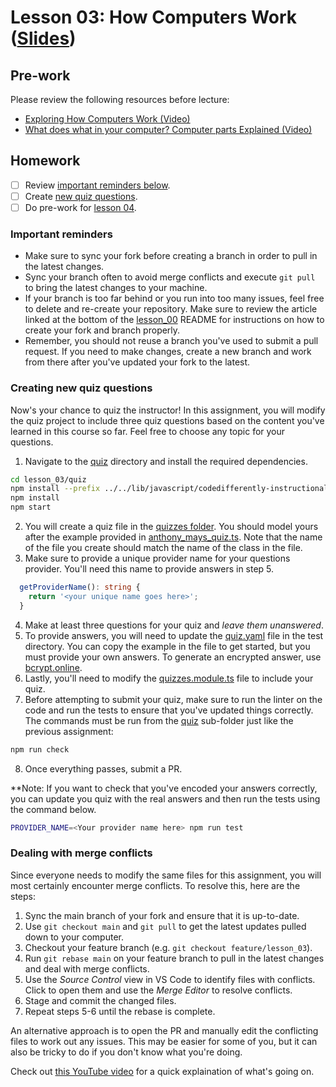 # Lesson 03: How Computers Work ([Slides](https://codedifferently.github.io/code-differently-24-q4/slides/#lesson_03))

## Pre-work

Please review the following resources before lecture:

* [Exploring How Computers Work (Video)](https://www.youtube.com/watch?v=QZwneRb-zqA&list=RDCMUCmtyQOKKmrMVaKuRXz02jbQ&index=1)
* [What does what in your computer? Computer parts Explained (Video)](https://www.youtube.com/watch?v=ExxFxD4OSZ0)

## Homework

- [ ] Review [important reminders below](#important-reminders).
- [ ] Create [new quiz questions](#creating-new-quiz-questions).
- [ ] Do pre-work for [lesson 04](/lesson_04/).

### Important reminders

* Make sure to sync your fork before creating a branch in order to pull in the latest changes.
* Sync your branch often to avoid merge conflicts and execute `git pull` to bring the latest changes to your machine.
* If your branch is too far behind or you run into too many issues, feel free to delete and re-create your repository. Make sure to review the article linked at the bottom of the [lesson_00](/lesson_00/README.md) README for instructions on how to create your fork and branch properly.
* Remember, you should not reuse a branch you've used to submit a pull request. If you need to make changes, create a new branch and work from there after you've updated your fork to the latest.

### Creating new quiz questions

Now's your chance to quiz the instructor! In this assignment, you will modify the quiz project to include three quiz questions based on the content you've learned in this course so far. Feel free to choose any topic for your questions.

1. Navigate to the [quiz][quiz-folder] directory and install the required dependencies.
```bash
cd lesson_03/quiz
npm install --prefix ../../lib/javascript/codedifferently-instructional
npm install
npm start
```
2. You will create a quiz file in the [quizzes folder][quizzes-folder]. You should model yours after the example provided in [anthony_mays_quiz.ts][quiz-example]. Note that the name of the file you create should match the name of the class in the file.
3. Make sure to provide a unique provider name for your questions provider. You'll need this name to provide answers in step 5.
```typescript
  getProviderName(): string {
    return '<your unique name goes here>';
  }
```
4. Make at least three questions for your quiz and _leave them unanswered_.
5. To provide answers, you will need to update the [quiz.yaml][test-config-file] file in the test directory. You can copy the example in the file to get started, but you must provide your own answers. To generate an encrypted answer, use [bcrypt.online](https://bcrypt.online).
6. Lastly, you'll need to modify the [quizzes.module.ts][quizzes-module] file to include your quiz.
7. Before attempting to submit your quiz, make sure to run the linter on the code and run the tests to ensure that you've updated things correctly. The commands must be run from the [quiz][quiz-folder] sub-folder just like the previous assignment:
```bash
npm run check
```
8. Once everything passes, submit a PR.

**Note: If you want to check that you've encoded your answers correctly, you can update you quiz with the real answers and then run the tests using the command below. 
```bash
PROVIDER_NAME=<Your provider name here> npm run test
```

### Dealing with merge conflicts

Since everyone needs to modify the same files for this assignment, you will most certainly encounter merge conflicts. To resolve this, here are the steps:

1. Sync the main branch of your fork and ensure that it is up-to-date.
2. Use `git checkout main` and `git pull` to get the latest updates pulled down to your computer.
3. Checkout your feature branch (e.g. `git checkout feature/lesson_03`).
4. Run `git rebase main` on your feature branch to pull in the latest changes and deal with merge conflicts.
5. Use the *Source Control* view in VS Code to identify files with conflicts. Click to open them and use the *Merge Editor* to resolve conflicts.
6. Stage and commit the changed files.
7. Repeat steps 5-6 until the rebase is complete.

An alternative approach is to open the PR and manually edit the conflicting files to work out any issues. This may be easier for some of you, but it can also be tricky to do if you don't know what you're doing.

Check out [this YouTube video](https://www.youtube.com/watch?v=OXtdxHTh2oY) for a quick explaination of what's going on. 

[quizzes-folder]: ./quiz/src/quizzes/
[quiz-folder]: ./quiz/
[quiz-example]: ./quiz/src/quizzes/anthony_mays_quiz.ts
[test-config-file]: ./quiz/quiz.yaml
[quizzes-module]: ./quiz/src/quizzes/quizzes.module.ts